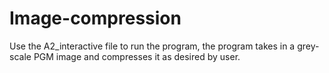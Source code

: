 # Image-compression
Use the A2_interactive file to run the program, the program takes in a grey-scale PGM image and compresses it as desired by user.
